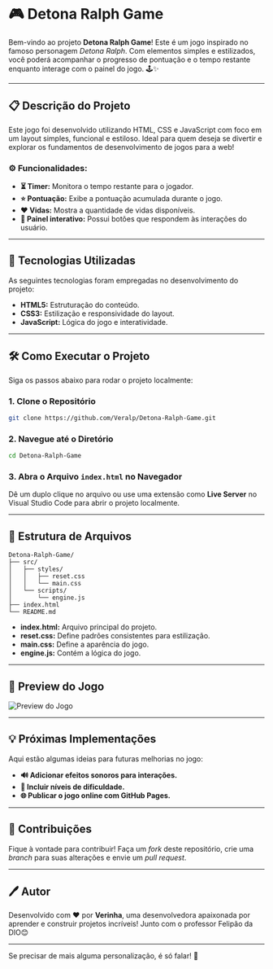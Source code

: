 
# **🎮 Detona Ralph Game**

Bem-vindo ao projeto **Detona Ralph Game**! Este é um jogo inspirado no famoso personagem *Detona Ralph*. Com elementos simples e estilizados, você poderá acompanhar o progresso de pontuação e o tempo restante enquanto interage com o painel do jogo. 🕹️✨  

---

## **📋 Descrição do Projeto**  

Este jogo foi desenvolvido utilizando HTML, CSS e JavaScript com foco em um layout simples, funcional e estiloso. Ideal para quem deseja se divertir e explorar os fundamentos de desenvolvimento de jogos para a web!  

### **⚙️ Funcionalidades:**  
- **⏳ Timer:** Monitora o tempo restante para o jogador.  
- **⭐ Pontuação:** Exibe a pontuação acumulada durante o jogo.  
- **❤️ Vidas:** Mostra a quantidade de vidas disponíveis.  
- **🎨 Painel interativo:** Possui botões que respondem às interações do usuário.  

---

## **🚀 Tecnologias Utilizadas**  

As seguintes tecnologias foram empregadas no desenvolvimento do projeto:  

- **HTML5:** Estruturação do conteúdo.  
- **CSS3:** Estilização e responsividade do layout.  
- **JavaScript:** Lógica do jogo e interatividade.  

---

## **🛠️ Como Executar o Projeto**  

Siga os passos abaixo para rodar o projeto localmente:  

### **1. Clone o Repositório**  
```bash
git clone https://github.com/Veralp/Detona-Ralph-Game.git
```

### **2. Navegue até o Diretório**  
```bash
cd Detona-Ralph-Game
```

### **3. Abra o Arquivo `index.html` no Navegador**  
Dê um duplo clique no arquivo ou use uma extensão como **Live Server** no Visual Studio Code para abrir o projeto localmente.  

---

## **📂 Estrutura de Arquivos**  

```plaintext
Detona-Ralph-Game/
├── src/
│   ├── styles/
│   │   ├── reset.css
│   │   └── main.css
│   └── scripts/
│       └── engine.js
├── index.html
└── README.md
```

- **index.html:** Arquivo principal do projeto.  
- **reset.css:** Define padrões consistentes para estilização.  
- **main.css:** Define a aparência do jogo.  
- **engine.js:** Contém a lógica do jogo.  

---

## **📸 Preview do Jogo**  

<img src="https://via.placeholder.com/800x400.png?text=Preview+do+Jogo" alt="Preview do Jogo" />

---

## **💡 Próximas Implementações**  

Aqui estão algumas ideias para futuras melhorias no jogo:  
- **🔊 Adicionar efeitos sonoros para interações.**  
- **🎉 Incluir níveis de dificuldade.**  
- **🌐 Publicar o jogo online com GitHub Pages.**  

---

## **🙌 Contribuições**  

Fique à vontade para contribuir! Faça um *fork* deste repositório, crie uma *branch* para suas alterações e envie um *pull request*.  

---

## **🖊️ Autor**  

Desenvolvido com ❤️ por **Verinha**, uma desenvolvedora apaixonada por aprender e construir projetos incríveis!  Junto com o professor  Felipão da DIO😊  

---

Se precisar de mais alguma personalização, é só falar! 🚀
